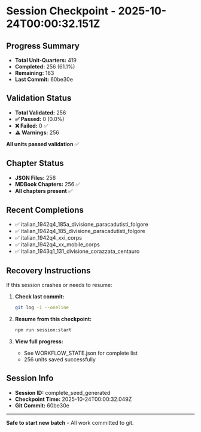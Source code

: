 # Session Checkpoint - 2025-10-24T00:00:32.151Z

## Progress Summary

- **Total Unit-Quarters:** 419
- **Completed:** 256 (61.1%)
- **Remaining:** 163
- **Last Commit:** 60be30e

## Validation Status

- **Total Validated:** 256
- **✅ Passed:** 0 (0.0%)
- **❌ Failed:** 0 ✅
- **⚠️ Warnings:** 256

**All units passed validation** ✅

## Chapter Status

- **JSON Files:** 256
- **MDBook Chapters:** 256 ✅
- **All chapters present** ✅

## Recent Completions

- ✅ italian_1942q4_185a_divisione_paracadutisti_folgore
- ✅ italian_1942q4_185_divisione_paracadutisti_folgore
- ✅ italian_1942q4_xxi_corps
- ✅ italian_1942q4_xx_mobile_corps
- ✅ italian_1943q1_131_divisione_corazzata_centauro

## Recovery Instructions

If this session crashes or needs to resume:

1. **Check last commit:**
   ```bash
   git log -1 --oneline
   ```

2. **Resume from this checkpoint:**
   ```bash
   npm run session:start
   ```

3. **View full progress:**
   - See WORKFLOW_STATE.json for complete list
   - 256 units saved successfully

## Session Info

- **Session ID:** complete_seed_generated
- **Checkpoint Time:** 2025-10-24T00:00:32.049Z
- **Git Commit:** 60be30e

---

**Safe to start new batch** - All work committed to git.
